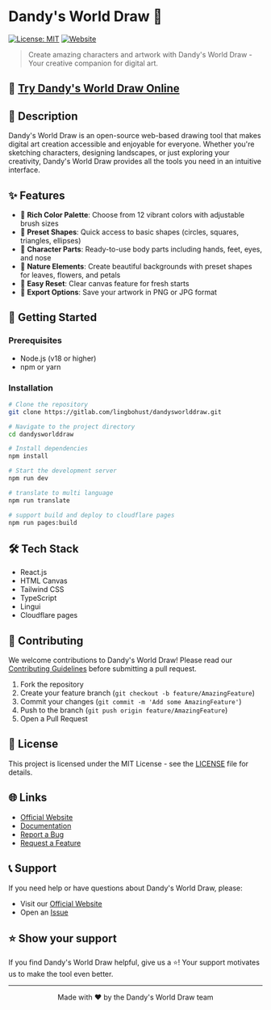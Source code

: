 # Dandy's World Draw 🎨

[![License: MIT](https://img.shields.io/badge/License-MIT-yellow.svg)](https://opensource.org/licenses/MIT)
[![Website](https://img.shields.io/website?url=https%3A%2F%2Fdandysworlddraw.com)](https://dandysworlddraw.com)

> Create amazing characters and artwork with Dandy's World Draw - Your creative companion for digital art.

## 🌟 [Try Dandy's World Draw Online](https://dandysworlddraw.com)

## 📝 Description

Dandy's World Draw is an open-source web-based drawing tool that makes digital art creation accessible and enjoyable for everyone. Whether you're sketching characters, designing landscapes, or just exploring your creativity, Dandy's World Draw provides all the tools you need in an intuitive interface.

## ✨ Features

- 🎨 **Rich Color Palette**: Choose from 12 vibrant colors with adjustable brush sizes
- 📐 **Preset Shapes**: Quick access to basic shapes (circles, squares, triangles, ellipses)
- 👤 **Character Parts**: Ready-to-use body parts including hands, feet, eyes, and nose
- 🌿 **Nature Elements**: Create beautiful backgrounds with preset shapes for leaves, flowers, and petals
- 🔄 **Easy Reset**: Clear canvas feature for fresh starts
- 💾 **Export Options**: Save your artwork in PNG or JPG format

## 🚀 Getting Started

### Prerequisites

- Node.js (v18 or higher)
- npm or yarn

### Installation

```bash
# Clone the repository
git clone https://gitlab.com/lingbohust/dandysworlddraw.git

# Navigate to the project directory
cd dandysworlddraw

# Install dependencies
npm install

# Start the development server
npm run dev

# translate to multi language
npm run translate

# support build and deploy to cloudflare pages
npm run pages:build
```

## 🛠️ Tech Stack

- React.js
- HTML Canvas
- Tailwind CSS
- TypeScript
- Lingui
- Cloudflare pages

## 🤝 Contributing

We welcome contributions to Dandy's World Draw! Please read our [Contributing Guidelines](CONTRIBUTING.md) before submitting a pull request.

1. Fork the repository
2. Create your feature branch (`git checkout -b feature/AmazingFeature`)
3. Commit your changes (`git commit -m 'Add some AmazingFeature'`)
4. Push to the branch (`git push origin feature/AmazingFeature`)
5. Open a Pull Request

## 📄 License

This project is licensed under the MIT License - see the [LICENSE](LICENSE) file for details.

## 🌐 Links

- [Official Website](https://dandysworlddraw.com)
- [Documentation](https://dandysworlddraw.com/docs)
- [Report a Bug](https://github.com/yourusername/dandys-world-draw/issues)
- [Request a Feature](https://github.com/yourusername/dandys-world-draw/issues)

## 📞 Support

If you need help or have questions about Dandy's World Draw, please:
- Visit our [Official Website](https://dandysworlddraw.com)
- Open an [Issue](https://github.com/yourusername/dandys-world-draw/issues)

## ⭐ Show your support

If you find Dandy's World Draw helpful, give us a ⭐️! Your support motivates us to make the tool even better.

---

<p align="center">Made with ❤️ by the Dandy's World Draw team</p>
